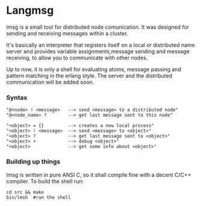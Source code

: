Langmsg
===========

lmsg is a small tool for 
distributed node comunication.
It was designed for sending and receiving
messages within a cluster.

It's basically an interpreter that 
registers itself on a local or distributed name server
and provides variable assignments,message sending 
and message receiving, to allow you to
communicate with other nodes.

Up to now, it is only a shell for evaluating atoms,
message passing and pattern matching in the
erlang style.
The server and the distributed communication
will be added soon.


### Syntax
    "@<node> ! <message>   --> send <message> to a distributed node"
    "@<node_name> ?        --> get last message sent to this node"

    "<object> = {}         --> creates a new local process"
    "<object> ! <message>  --> send <message> to <object>"
    "<object> ?            --> get last message sent to <object>"
    "<object> +            --> debug <object>"
    "<object>              --> get some info about <object>"



### Building up things
lmsg is written in pure ANSI C, so
it shall compile fine with a decent C/C++ compiler.
To build the shell run:

    cd src && make
    bin/lmsh  #run the shell
